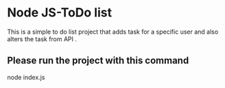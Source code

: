 # Node JS-ToDo list

This is a  simple to do list project that adds task for a specific user and also alters the task from API .

## Please run the project with this command

node index.js



